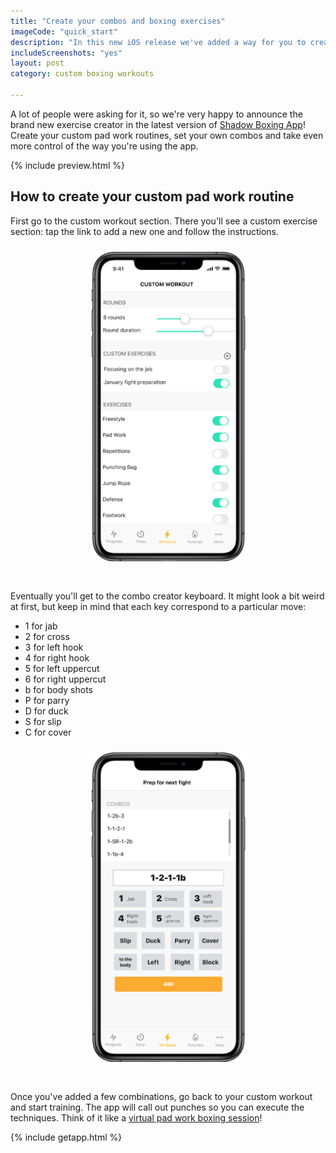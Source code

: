 ```yaml
---
title: "Create your combos and boxing exercises"
imageCode: "quick_start"
description: "In this new iOS release we've added a way for you to create your custom pad work exercises. Set up combos and drills fitting exactly your goals and level and get started!"
includeScreenshots: "yes"
layout: post
category: custom boxing workouts

---
```


A lot of people were asking for it, so we're very happy to announce the  brand new exercise creator in the latest version of [Shadow Boxing App](/)! Create your custom pad work routines, set  your own combos and take even more control of the way you're using the  app.

{% include preview.html %}

## How to create your custom pad work routine

First go to the custom workout section. There you'll see a custom exercise section: tap the link to add a new one and follow the instructions.

<div style='text-align: center'><img src='/assets/web_screenshot_3.png' style='width: 250px;margin: 10px 0px 30px 0px;' alt='Custom boxing training app'/></div>

Eventually you'll get to the combo creator keyboard. It might look a bit weird at first, but keep in mind that each key correspond to a particular move:

- 1 for jab
- 2 for cross
- 3 for left hook
- 4 for right hook
- 5 for left uppercut
- 6 for right uppercut
- b for body shots
- P for parry
- D for duck
- S for slip
- C for cover

<div style='text-align: center'><img src='/assets/web_screenshot_8.png' style='width: 250px;margin: 10px 0px 30px 0px;' alt='Build boxing combos from your iPhone'/></div>

Once you've added a few combinations, go back to your custom workout and start training. The app will call out punches so you can execute the techniques. Think of it like a [virtual pad work boxing session](/pad-work-boxing-reflexes/)!

{% include getapp.html %}

